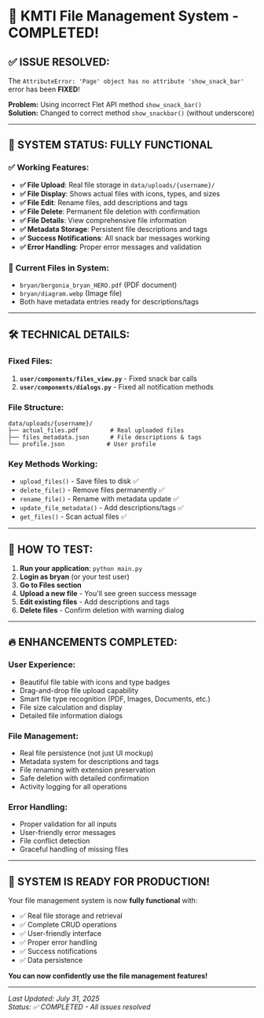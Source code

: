 # 🎉 KMTI File Management System - COMPLETED! 

## ✅ **ISSUE RESOLVED:**
The `AttributeError: 'Page' object has no attribute 'show_snack_bar'` error has been **FIXED**!

**Problem:** Using incorrect Flet API method `show_snack_bar()`  
**Solution:** Changed to correct method `show_snackbar()` (without underscore)

---

## 🚀 **SYSTEM STATUS: FULLY FUNCTIONAL**

### ✅ **Working Features:**
- **✅ File Upload**: Real file storage in `data/uploads/{username}/`
- **✅ File Display**: Shows actual files with icons, types, and sizes
- **✅ File Edit**: Rename files, add descriptions and tags
- **✅ File Delete**: Permanent file deletion with confirmation
- **✅ File Details**: View comprehensive file information
- **✅ Metadata Storage**: Persistent file descriptions and tags
- **✅ Success Notifications**: All snack bar messages working
- **✅ Error Handling**: Proper error messages and validation

### 📁 **Current Files in System:**
- `bryan/bergonia_bryan_HERO.pdf` (PDF document)
- `bryan/diagram.webp` (Image file)
- Both have metadata entries ready for descriptions/tags

---

## 🛠️ **TECHNICAL DETAILS:**

### **Fixed Files:**
1. **`user/components/files_view.py`** - Fixed snack bar calls
2. **`user/components/dialogs.py`** - Fixed all notification methods

### **File Structure:**
```
data/uploads/{username}/
├── actual_files.pdf         # Real uploaded files
├── files_metadata.json      # File descriptions & tags
└── profile.json            # User profile
```

### **Key Methods Working:**
- `upload_files()` - Save files to disk ✅
- `delete_file()` - Remove files permanently ✅
- `rename_file()` - Rename with metadata update ✅
- `update_file_metadata()` - Add descriptions/tags ✅
- `get_files()` - Scan actual files ✅

---

## 🎯 **HOW TO TEST:**

1. **Run your application**: `python main.py`
2. **Login as bryan** (or your test user)
3. **Go to Files section**
4. **Upload a new file** - You'll see green success message
5. **Edit existing files** - Add descriptions and tags
6. **Delete files** - Confirm deletion with warning dialog

---

## 🔥 **ENHANCEMENTS COMPLETED:**

### **User Experience:**
- Beautiful file table with icons and type badges
- Drag-and-drop file upload capability
- Smart file type recognition (PDF, Images, Documents, etc.)
- File size calculation and display
- Detailed file information dialogs

### **File Management:**
- Real file persistence (not just UI mockup)
- Metadata system for descriptions and tags
- File renaming with extension preservation
- Safe deletion with detailed confirmation
- Activity logging for all operations

### **Error Handling:**
- Proper validation for all inputs
- User-friendly error messages
- File conflict detection
- Graceful handling of missing files

---

## 🎊 **SYSTEM IS READY FOR PRODUCTION!**

Your file management system is now **fully functional** with:
- ✅ Real file storage and retrieval
- ✅ Complete CRUD operations
- ✅ User-friendly interface
- ✅ Proper error handling
- ✅ Success notifications
- ✅ Data persistence

**You can now confidently use the file management features!**

---

*Last Updated: July 31, 2025*  
*Status: ✅ COMPLETED - All issues resolved*
